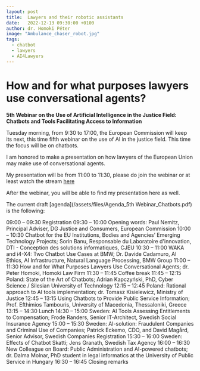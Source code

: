 ```yaml
---
layout: post
title:  Lawyers and their robotic assistants
date:   2022-12-13 09:30:00 +0100
author: dr. Homoki Péter
image: "Ambulance_chaser_robot.jpg"
tags:
  - chatbot
  - lawyers
  - AI4Lawyers
---
```

# How and for what purposes lawyers use conversational agents?

**5th Webinar on the Use of Artificial Intelligence in the Justice Field: Chatbots and Tools Facilitating Access to Information**

Tuesday morning, from 9:30 to 17:00, the European Commission will keep its next, this time fifth webinar on the use of AI in the justice field. This time the focus will be on chatbots.

I am honored to make a presentation on how lawyers of the European Union may make use of conversational agents. 

My presentation will be from 11:00 to 11:30, please do join the webinar or at least watch the stream [here](https://webcast.ec.europa.eu/5th-webinar-on-the-use-of-artificial-intelligence-in-the-justice-field-22-12-13)

After the webinar, you will be able to find my presentation here as well.

The current draft [agenda](/assets/files/Agenda_5th Webinar_Chatbots.pdf) is the following:

09:00 – 09:30 Registration
09:30 – 10:00 Opening words: Paul Nemitz, Principal Adviser, DG Justice and Consumers, European Commission
10:00 – 10:30 Chatbot for the EU Institutions, Bodies and Agencies’ Emerging Technology Projects; Sorin Banu, Responsable du Laboratoire d'innovation, DTI - Conception des
solutions informatiques, CJEU
10:30 – 11:00 WAKA and i4-X4: Two Chatbot Use Cases at BMW; Dr. Davide Cadamuro, AI Ethics, AI Infrastructure, Natural Language Processing, BMW Group
11:00 – 11:30 How and for What Purposes Lawyers Use Conversational Agents; dr. Peter Homoki, Homoki Law Firm
11:30 – 11:45 Coffee break
11:45 – 12:15 Poland: State of the Art of Chatbots; Adrian Kapczyński, PhD, Cyber Science / Silesian University of Technology
12:15 – 12:45 Poland: Rational approach to AI tools implementation; dr. Tomasz Kisielewicz, Ministry of Justice
12:45 – 13:15 Using Chatbots to Provide Public Service Information; Prof. Efthimios Tambouris, University of Macedonia, Thessaloniki, Greece
13:15 – 14:30 Lunch
14:30 – 15:00 Sweden: AI Tools Assessing Entitlements to Compensation; Frode Randers, Senior IT-Architect, Swedish Social Insurance Agency
15:00 – 15:30 Sweden: AI-solution: Fraudulent Companies and Criminal Use of Companies; Patrick Eckemo, CDO, and David Magård, Senior Advisor, Swedish Companies
Registration
15:30 – 16:00 Sweden: Effects of Chatbot Skatti; Jens Granath, Swedish Tax Agency
16:00 – 16:30 New Colleague on Board: Public Administration and AI-powered chatbots; dr. Dalma Molnar, PhD student in legal informatics at the University of Public
Service in Hungary
16:30 – 16:45 Closing remarks
